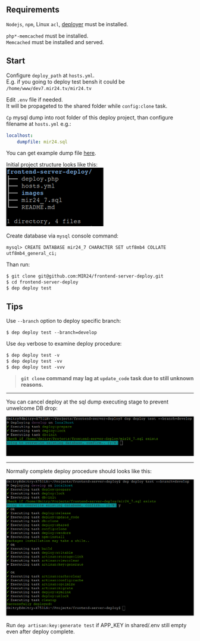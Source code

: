 
## Requirements
`Nodejs`, `npm`, Linux `acl`, [deployer](https://deployer.org/docs/installation) must be installed.

`php*-memcached` must be installed.<br>
`Memcached` must be installed and served.

## Start
Configure `deploy_path` at `hosts.yml`.<br>
E.g. if you going to deploy test bensh it could be `/home/www/dev7.mir24.tv/mir24.tv`

Edit `.env` file if needed.<br>
It will be propageted to the shared folder while `config:clone` task.

`Cp` mysql dump into root folder of this deploy project, than configure filename at `hosts.yml` e.g.:
```yml
localhost:
    dumpfile: mir24.sql
```

You can get example dump file [here](https://drive.google.com/open?id=18dVGXePVi4UlgGcGRpOd9aNJcO62QMZh).

Initial project structure looks like this:<br>
![Deploy procedure](https://raw.githubusercontent.com/MIR24/frontend-server-deploy/master/images/deploy_procedure_3.png "Deploy procedure")

Create database via `mysql` console command:
```mysql
mysql> CREATE DATABASE mir24_7 CHARACTER SET utf8mb4 COLLATE utf8mb4_general_ci;
```

Than run:
```
$ git clone git@github.com:MIR24/frontend-server-deploy.git
$ cd frontend-server-deploy
$ dep deploy test
```
## Tips
Use `--branch` option to deploy specific branch:
```
$ dep deploy test --branch=develop
```

Use `dep` verbose to examine deploy procedure:
```
$ dep deploy test -v
$ dep deploy test -vv
$ dep deploy test -vvv
```


>**`git clone` command may lag at `update_code` task due to still unknown reasons.**
________


You can cancel deploy at the sql dump executing stage to prevent unwelcome DB drop:

![Deploy procedure](https://raw.githubusercontent.com/MIR24/frontend-server-deploy/master/images/deploy_procedure_2.png "Deploy procedure")

________

Normally complete deploy procedure should looks like this:

![Deploy procedure](https://raw.githubusercontent.com/MIR24/frontend-server-deploy/master/images/deploy_procedure.png "Deploy procedure")

Run `dep artisan:key:generate test` if APP_KEY in shared/.env still empty even after deploy complete.
